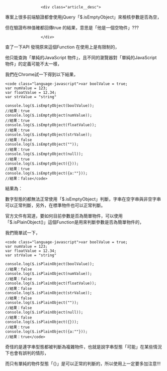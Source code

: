                     <div class="article__desc">

專案上很多前端驗證都會使用jQuery「$.isEmptyObject」來檢核參數是否為空，

但在驗證布林值確都回傳true 的結果，意思是「他是一個空物件」???

                    </div>

查了一下API 發現原來這個Function 在使用上是有限制的，

他只能查詢「單純的JavaScript 物件」，且不同的瀏覽器對「單純的JavaScript 物件」的定義可能不太一樣，

我們在Chrome試一下得到以下結果，

    <code class="language-javascript">var boolValue = true;
    var numValue = 123;
    var floatValue = 12.34;
    var strValue = "string"

    console.log($.isEmptyObject(boolValue));
    //結果：true
    console.log($.isEmptyObject(numValue));
    //結果：true
    console.log($.isEmptyObject(floatValue));
    //結果：true
    console.log($.isEmptyObject(strValue));
    //結果：false
    console.log($.isEmptyObject(""));
    //結果：true
    console.log($.isEmptyObject(null));
    //結果：true
    console.log($.isEmptyObject({}));
    //結果：true
    console.log($.isEmptyObject({a:""}));
    //結果：false</code>

結果為：

數字型態的都無法正常使用「$.isEmptyObject」判斷，字串在空字串與非空字串可以正常判斷，另外，在標準物件也可以正常判斷。

官方文件有寫道，要如何目前參數是否為簡單物件，可以使用「$.isPlainObject()」這個Function是用來判斷參數是否為簡單物件的，

我們簡單試一下，

    <code class="language-javascript">var boolValue = true;
    var numValue = 123;
    var floatValue = 12.34;
    var strValue = "string"

    console.log($.isPlainObject(boolValue));
    //結果：false
    console.log($.isPlainObject(numValue));
    //結果：false
    console.log($.isPlainObject(floatValue));
    //結果：false
    console.log($.isPlainObject(strValue));
    //結果：false
    console.log($.isPlainObject(""));
    //結果：false
    console.log($.isPlainObject(null));
    //結果：false
    console.log($.isPlainObject({}));
    //結果：true
    console.log($.isPlainObject({a:""}));
    //結果：true</code>

奇怪的是連字串型態都被判斷為複雜物件，也就是說字串型態「可能」在某些情況下也會有誤判的情形，

而只有單純的物件型態「{}」是可以正常的判斷的，所以使用上一定要多加注意!!!

                